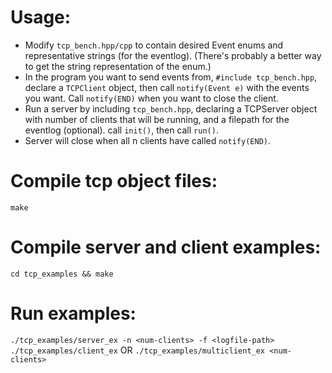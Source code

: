 # Usage:

- Modify `tcp_bench.hpp/cpp` to contain desired Event enums and representative strings (for the eventlog). (There's probably a better way to get the string representation of the enum.)
- In the program you want to send events from, `#include tcp_bench.hpp`, declare a `TCPClient` object, then call `notify(Event e)` with the events you want. Call `notify(END)` when you want to close the client.
- Run a server by including `tcp_bench.hpp`, declaring a TCPServer object with number of clients that will be running, and a filepath for the eventlog (optional). call `init()`, then call `run()`. 
- Server will close when all n clients have called `notify(END)`.

# Compile tcp object files:

`make`

# Compile server and client examples:

`cd tcp_examples && make`

# Run examples:

`./tcp_examples/server_ex -n <num-clients> -f <logfile-path>`
`./tcp_examples/client_ex` OR `./tcp_examples/multiclient_ex <num-clients>`
